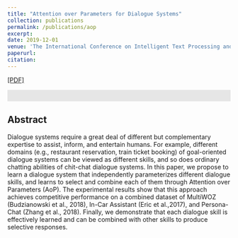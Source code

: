 ```yaml
---
title: "Attention over Parameters for Dialogue Systems"
collection: publications
permalink: /publications/aop
excerpt: 
date: 2019-12-01
venue: 'The International Conference on Intelligent Text Processing and Computational Linguistics. (CICLing)'
paperurl: 
citation: 
---
```

[[PDF]](https://arxiv.org/abs/1909.08582)

<pre style="background-color: rgb(230,230,230);white-space: pre-wrap;">
<font size="1">
</font>
</pre>

## Abstract
Dialogue systems require a great deal of different but complementary expertise to assist, inform, and entertain humans. For example, different domains (e.g., restaurant reservation, train ticket booking) of goal-oriented dialogue systems can be viewed as different skills, and so does ordinary chatting abilities of chit-chat dialogue systems. In this paper, we propose to learn a dialogue system that independently parameterizes different dialogue skills, and learns to select and combine each of them through Attention over Parameters (AoP). The experimental results show that this approach achieves competitive performance on a combined dataset of MultiWOZ (Budzianowski et al., 2018), In-Car Assistant (Eric et al.,2017), and Persona-Chat (Zhang et al., 2018). Finally, we demonstrate that each dialogue skill is effectively learned and can be combined with other skills to produce selective responses. 
